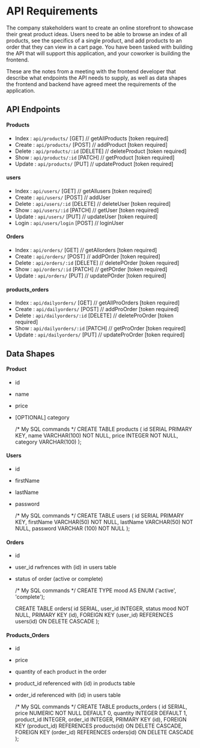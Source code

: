 # API Requirements
The company stakeholders want to create an online storefront to showcase their great product ideas. Users need to be able to browse an index of all products, see the specifics of a single product, and add products to an order that they can view in a cart page. You have been tasked with building the API that will support this application, and your coworker is building the frontend.

These are the notes from a meeting with the frontend developer that describe what endpoints the API needs to supply, as well as data shapes the frontend and backend have agreed meet the requirements of the application. 

## API Endpoints
#### Products
- Index     :   `api/products/`     [GET]       // getAllProducts   [token required]
- Create    :   `api/products/`     [POST]      // addProduct       [token required]
- Delete    :   `api/products/:id`  [DELETE]    // deleteProduct    [token required]
- Show      :   `api/products/:id`  [PATCH]     // getProduct       [token required]
- Update    :   `api/products/`     [PUT]       // updateProduct    [token required]

#### users
- Index     :   `api/users/`       [GET]       // getAllusers     [token required]
- Create    :   `api/users/`       [POST]      // addUser         
- Delete    :   `api/users/:id`    [DELETE]    // deleteUser      [token required]
- Show      :   `api/users/:id`    [PATCH]     // getUser         [token required]
- Update    :   `api/users/`       [PUT]       // updateUser      [token required]
- Login     :   `api/users/login`  [POST]      // loginUser      

#### Orders
- Index     :   `api/orders/`     [GET]       // getAllorders   [token required]
- Create    :   `api/orders/`     [POST]      // addPOrder       [token required]
- Delete    :   `api/orders/:id`  [DELETE]    // deletePOrder    [token required]
- Show      :   `api/orders/:id`  [PATCH]     // getPOrder       [token required]
- Update    :   `api/orders/`     [PUT]       // updatePOrder    [token required]

#### products_orders
- Index     :   `api/dailyorders/`     [GET]       // getAllProOrders   [token required]
- Create    :   `api/dailyorders/`     [POST]      // addProOrder       [token required]
- Delete    :   `api/dailyorders/:id`  [DELETE]    // deleteProOrder    [token required]
- Show      :   `api/dailyorders/:id`  [PATCH]     // getProOrder       [token required]
- Update    :   `api/dailyorders/`     [PUT]       // updateProOrder    [token required]

## Data Shapes
#### Product
-  id
- name
- price
- [OPTIONAL] category

    /* My SQL commands */
    CREATE TABLE products (
        id SERIAL PRIMARY KEY,
        name VARCHAR(100) NOT NULL,
        price INTEGER NOT NULL,
        category VARCHAR(100)
    );

#### Users
- id
- firstName
- lastName
- password

    /* My SQL commands */
    CREATE TABLE users (
        id SERIAL PRIMARY KEY,
        firstName VARCHAR(50) NOT NULL,
        lastName VARCHAR(50) NOT NULL,
        password VARCHAR (100) NOT NULL
    );

#### Orders
- id
- user_id  rwfrences with (id) in users table
- status of order (active or complete)

    /* My SQL commands */
    CREATE TYPE mood AS ENUM ('active', 'complete');

    CREATE TABLE orders(
        id SERIAL,
        user_id INTEGER,
        status mood NOT NULL,
        PRIMARY KEY (id),
        FOREIGN KEY (user_id) REFERENCES users(id) ON DELETE CASCADE
    );

#### Products_Orders
- id
- price
- quantity of each product in the order
- product_id referenced with (id) in products table
- order_id referenced with (id) in users table

    /* My SQL commands */
    CREATE TABLE products_orders (
        id SERIAL,
        price NUMERIC NOT NULL DEFAULT 0,
        quantity INTEGER DEFAULT 1,
        product_id INTEGER,
        order_id INTEGER,
        PRIMARY KEY (id),
        FOREIGN KEY (product_id) REFERENCES products(id) ON DELETE CASCADE,
        FOREIGN KEY (order_id) REFERENCES orders(id) ON DELETE CASCADE
    );